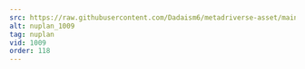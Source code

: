 ```yaml
---
src: https://raw.githubusercontent.com/Dadaism6/metadriverse-asset/main/script-nuplan-output-newcompressed/nuplan_1009.mp4
alt: nuplan_1009
tag: nuplan
vid: 1009
order: 118
---
```

